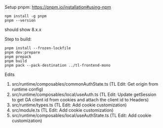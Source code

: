 Setup pnpm:
https://pnpm.io/installation#using-npm
```
npm install -g pnpm
pnpm --version
```

should show 8.x.x

Step to build:

```
pnpm install --frozen-lockfile
pnpm dev:prepare
pnpm prepack
pnpm build
pnpm pack --pack-destination ../tl-frontend-mono
```

Edits

1. src/runtime/composables/commonAuthState.ts (TL Edit: Get origin from runtime config)
2. src/runtime/composables/local/useAuth.ts (TL Edit: Update getSession to get GA client id from cookies and attach the client id to Headers)
3. src/runtime/types.ts (TL Edit: Add cookie customization)
3. src/module.ts (TL Edit: Add cookie customization)
4. src/runtime/composables/local/useAuthState.ts (TL Edit: Add cookie customization)